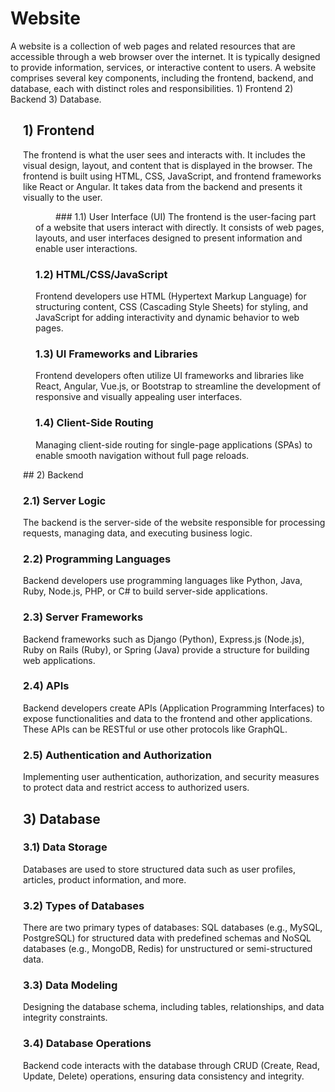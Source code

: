 # Website

A website is a collection of web pages and related resources that are accessible through a web browser over the internet. It is typically designed to provide information, services, or interactive content to users. A website comprises several key components, including the frontend, backend, and database, each with distinct roles and responsibilities. 1) Frontend 2) Backend 3) Database.


<div style="margin-left: 20px;">

## 1) Frontend

The frontend is what the user sees and interacts with. It includes the visual design, layout, and content that is displayed in the browser. The frontend is built using HTML, CSS, JavaScript, and frontend frameworks like React or Angular. It takes data from the backend and presents it visually to the user.
<div style="margin-left: 20px;">

&emsp;&emsp; ### 1.1) User Interface (UI)
The frontend is the user-facing part of a website that users interact with directly. It consists of web pages, layouts, and user interfaces designed to present information and enable user interactions.

### 1.2) HTML/CSS/JavaScript
Frontend developers use HTML (Hypertext Markup Language) for structuring content, CSS (Cascading Style Sheets) for styling, and JavaScript for adding interactivity and dynamic behavior to web pages.

### 1.3) UI Frameworks and Libraries
Frontend developers often utilize UI frameworks and libraries like React, Angular, Vue.js, or Bootstrap to streamline the development of responsive and visually appealing user interfaces.

### 1.4) Client-Side Routing
Managing client-side routing for single-page applications (SPAs) to enable smooth navigation without full page reloads.
</div>
## 2) Backend

### 2.1) Server Logic
The backend is the server-side of the website responsible for processing requests, managing data, and executing business logic.

### 2.2) Programming Languages
Backend developers use programming languages like Python, Java, Ruby, Node.js, PHP, or C# to build server-side applications.

### 2.3) Server Frameworks
Backend frameworks such as Django (Python), Express.js (Node.js), Ruby on Rails (Ruby), or Spring (Java) provide a structure for building web applications.

### 2.4) APIs
Backend developers create APIs (Application Programming Interfaces) to expose functionalities and data to the frontend and other applications. These APIs can be RESTful or use other protocols like GraphQL.

### 2.5) Authentication and Authorization
Implementing user authentication, authorization, and security measures to protect data and restrict access to authorized users.

## 3) Database

### 3.1) Data Storage
Databases are used to store structured data such as user profiles, articles, product information, and more.

### 3.2) Types of Databases
There are two primary types of databases: SQL databases (e.g., MySQL, PostgreSQL) for structured data with predefined schemas and NoSQL databases (e.g., MongoDB, Redis) for unstructured or semi-structured data.

### 3.3) Data Modeling
Designing the database schema, including tables, relationships, and data integrity constraints.

### 3.4) Database Operations
Backend code interacts with the database through CRUD (Create, Read, Update, Delete) operations, ensuring data consistency and integrity.
</div>

